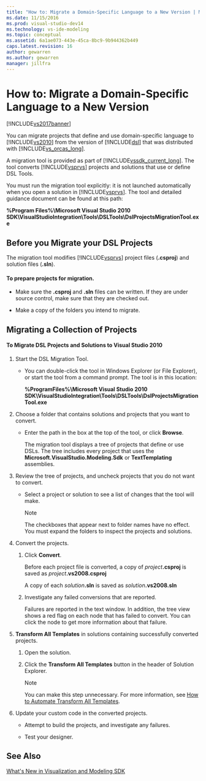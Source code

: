 ```yaml
---
title: "How to: Migrate a Domain-Specific Language to a New Version | Microsoft Docs"
ms.date: 11/15/2016
ms.prod: visual-studio-dev14
ms.technology: vs-ide-modeling
ms.topic: conceptual
ms.assetid: 6a1ae073-443e-45ca-8bc9-9b944362b449
caps.latest.revision: 16
author: gewarren
ms.author: gewarren
manager: jillfra
---
```

# How to: Migrate a Domain-Specific Language to a New Version
[!INCLUDE[vs2017banner](../includes/vs2017banner.md)]

You can migrate projects that define and use domain-specific language to [!INCLUDE[vs2010](../includes/vs2010-md.md)] from the version of [!INCLUDE[dsl](../includes/dsl-md.md)] that was distributed with [!INCLUDE[vs_orcas_long](../includes/vs-orcas-long-md.md)].  
  
 A migration tool is provided as part of [!INCLUDE[vssdk_current_long](../includes/vssdk-current-long-md.md)]. The tool converts [!INCLUDE[vsprvs](../includes/vsprvs-md.md)] projects and solutions that use or define DSL Tools.  
  
 You must run the migration tool explicitly: it is not launched automatically when you open a solution in [!INCLUDE[vsprvs](../includes/vsprvs-md.md)]. The tool and detailed guidance document can be found at this path:  
  
 **%Program Files%\Microsoft Visual Studio 2010 SDK\VisualStudioIntegration\Tools\DSLTools\DslProjectsMigrationTool.exe**  
  
## Before you Migrate your DSL Projects  
 The migration tool modifies [!INCLUDE[vsprvs](../includes/vsprvs-md.md)] project files (**.csproj**) and solution files (**.sln**).  
  
#### To prepare projects for migration.  
  
-   Make sure the **.csproj** and **.sln** files can be written. If they are under source control, make sure that they are checked out.  
  
-   Make a copy of the folders you intend to migrate.  
  
## Migrating a Collection of Projects  
  
#### To Migrate DSL Projects and Solutions to Visual Studio 2010  
  
1. Start the DSL Migration Tool.  
  
   -   You can double-click the tool in Windows Explorer (or File Explorer), or start the tool from a command prompt. The tool is in this location:  
  
        **%ProgramFiles%\Microsoft Visual Studio 2010 SDK\VisualStudioIntegration\Tools\DSLTools\DslProjectsMigrationTool.exe**  
  
2. Choose a folder that contains solutions and projects that you want to convert.  
  
   - Enter the path in the box at the top of the tool, or click **Browse**.  
  
     The migration tool displays a tree of projects that define or use DSLs. The tree includes every project that uses the **Microsoft.VisualStudio.Modeling.Sdk** or **TextTemplating** assemblies.  
  
3. Review the tree of projects, and uncheck projects that you do not want to convert.  
  
   -   Select a project or solution to see a list of changes that the tool will make.  
  
       > [!NOTE]
       >  The checkboxes that appear next to folder names have no effect. You must expand the folders to inspect the projects and solutions.  
  
4. Convert the projects.  
  
   1.  Click **Convert**.  
  
        Before each project file is converted, a copy of _project_**.csproj** is saved as _project_**.vs2008.csproj**  
  
        A copy of each _solution_**.sln** is saved as _solution_**.vs2008.sln**  
  
   2.  Investigate any failed conversions that are reported.  
  
        Failures are reported in the text window. In addition, the tree view shows a red flag on each node that has failed to convert. You can click the node to get more information about that failure.  
  
5. **Transform All Templates** in solutions containing successfully converted projects.  
  
   1.  Open the solution.  
  
   2.  Click the **Transform All Templates** button in the header of Solution Explorer.  
  
       > [!NOTE]
       >  You can make this step unnecessary. For more information, see [How to Automate Transform All Templates](http://msdn.microsoft.com/b63cfe20-fe5e-47cc-9506-59b29bca768a).  
  
6. Update your custom code in the converted projects.  
  
   -   Attempt to build the projects, and investigate any failures.  
  
   -   Test your designer.  
  
## See Also  
 [What's New in Visualization and Modeling SDK](../misc/what-s-new-in-visualization-and-modeling-sdk.md)
